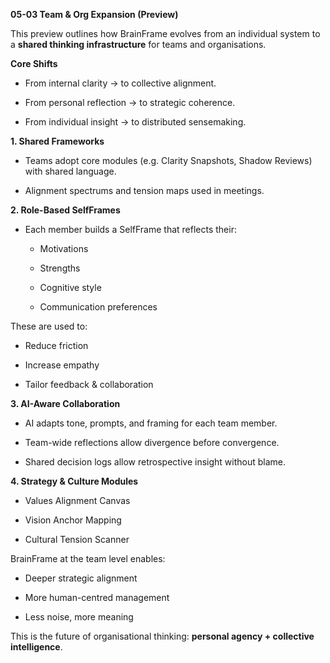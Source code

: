 **05-03 Team & Org Expansion (Preview)**

This preview outlines how BrainFrame evolves from an individual system
to a **shared thinking infrastructure** for teams and organisations.

**Core Shifts**

- From internal clarity → to collective alignment.

- From personal reflection → to strategic coherence.

- From individual insight → to distributed sensemaking.

**1. Shared Frameworks**

- Teams adopt core modules (e.g. Clarity Snapshots, Shadow Reviews) with
  shared language.

- Alignment spectrums and tension maps used in meetings.

**2. Role-Based SelfFrames**

- Each member builds a SelfFrame that reflects their:

  - Motivations

  - Strengths

  - Cognitive style

  - Communication preferences

These are used to:

- Reduce friction

- Increase empathy

- Tailor feedback & collaboration

**3. AI-Aware Collaboration**

- AI adapts tone, prompts, and framing for each team member.

- Team-wide reflections allow divergence before convergence.

- Shared decision logs allow retrospective insight without blame.

**4. Strategy & Culture Modules**

- Values Alignment Canvas

- Vision Anchor Mapping

- Cultural Tension Scanner

BrainFrame at the team level enables:

- Deeper strategic alignment

- More human-centred management

- Less noise, more meaning

This is the future of organisational thinking: **personal agency +
collective intelligence**.
